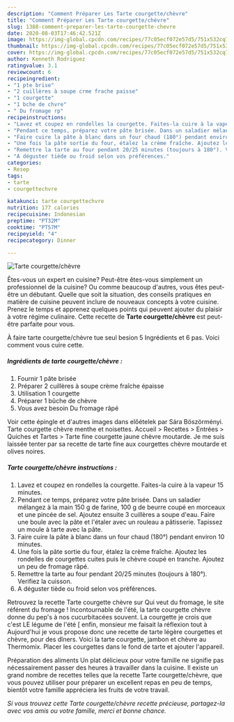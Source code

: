 ```yaml
---
description: "Comment Préparer Les Tarte courgette/chèvre"
title: "Comment Préparer Les Tarte courgette/chèvre"
slug: 1388-comment-preparer-les-tarte-courgette-chevre
date: 2020-08-03T17:46:42.521Z
image: https://img-global.cpcdn.com/recipes/77c05ecf072e57d5/751x532cq70/tarte-courgettechevre-photo-principale-de-la-recette.jpg
thumbnail: https://img-global.cpcdn.com/recipes/77c05ecf072e57d5/751x532cq70/tarte-courgettechevre-photo-principale-de-la-recette.jpg
cover: https://img-global.cpcdn.com/recipes/77c05ecf072e57d5/751x532cq70/tarte-courgettechevre-photo-principale-de-la-recette.jpg
author: Kenneth Rodriguez
ratingvalue: 3.1
reviewcount: 6
recipeingredient:
- "1 pte brise"
- "2 cuillères à soupe crme frache paisse"
- "1 courgette"
- "1 bche de chvre"
- " Du fromage rp"
recipeinstructions:
- "Lavez et coupez en rondelles la courgette. Faites-la cuire à la vapeur 15 minutes."
- "Pendant ce temps, préparez votre pâte brisée. Dans un saladier mélangez à la main 150 g de farine, 100 g de beurre coupé en morceaux et une pincée de sel. Ajoutez ensuite 3 cuillères a soupe d&#39;eau. Faire une boule avec la pâte et l&#39;étaler avec un rouleau a pâtisserie. Tapissez un moule à tarte avec la pâte."
- "Faire cuire la pâte à blanc dans un four chaud (180°) pendant environ 10 minutes."
- "Une fois la pâte sortie du four, étalez la crème fraîche. Ajoutez les rondelles de courgettes cuites puis le chèvre coupé en tranche. Ajoutez un peu de fromage râpé."
- "Remettre la tarte au four pendant 20/25 minutes (toujours à 180°). Verifiez la cuisson."
- "A déguster tiède ou froid selon vos préférences."
categories:
- Resep
tags:
- tarte
- courgettechvre

katakunci: tarte courgettechvre 
nutrition: 177 calories
recipecuisine: Indonesian
preptime: "PT32M"
cooktime: "PT57M"
recipeyield: "4"
recipecategory: Dinner

---
```



![Tarte courgette/chèvre](https://img-global.cpcdn.com/recipes/77c05ecf072e57d5/751x532cq70/tarte-courgettechevre-photo-principale-de-la-recette.jpg)

Êtes-vous un expert en cuisine? Peut-être êtes-vous simplement un professionnel de la cuisine? Ou comme beaucoup d'autres, vous êtes peut-être un débutant. Quelle que soit la situation, des conseils pratiques en matière de cuisine peuvent inclure de nouveaux concepts à votre cuisine. Prenez le temps et apprenez quelques points qui peuvent ajouter du plaisir à votre régime culinaire. Cette recette de <strong> Tarte courgette/chèvre </strong> est peut-être parfaite pour vous.

<!--inarticleads1-->

À faire tarte courgette/chèvre tue seul besion 5 Ingrédients et 6 pas. Voici comment vous cuire cette.

##### Ingrédients de tarte courgette/chèvre :

1. Fournir 1 pâte brisée
1. Préparer 2 cuillères à soupe crème fraîche épaisse
1. Utilisation 1 courgette
1. Préparer 1 bûche de chèvre
1. Vous avez besoin  Du fromage râpé


Voir cette épingle et d&#39;autres images dans előételek par Sára Böszörményi. Tarte courgette chèvre menthe et noisettes. Accueil &gt; Recettes &gt; Entrées &gt; Quiches et Tartes &gt; Tarte fine courgette jaune chèvre moutarde. Je me suis laissée tenter par sa recette de tarte fine aux courgettes chèvre moutarde et olives noires. 

<!--inarticleads2-->

##### Tarte courgette/chèvre instructions :

1. Lavez et coupez en rondelles la courgette. Faites-la cuire à la vapeur 15 minutes.
1. Pendant ce temps, préparez votre pâte brisée. Dans un saladier mélangez à la main 150 g de farine, 100 g de beurre coupé en morceaux et une pincée de sel. Ajoutez ensuite 3 cuillères a soupe d&#39;eau. Faire une boule avec la pâte et l&#39;étaler avec un rouleau a pâtisserie. Tapissez un moule à tarte avec la pâte.
1. Faire cuire la pâte à blanc dans un four chaud (180°) pendant environ 10 minutes.
1. Une fois la pâte sortie du four, étalez la crème fraîche. Ajoutez les rondelles de courgettes cuites puis le chèvre coupé en tranche. Ajoutez un peu de fromage râpé.
1. Remettre la tarte au four pendant 20/25 minutes (toujours à 180°). Verifiez la cuisson.
1. A déguster tiède ou froid selon vos préférences.


Retrouvez la recette Tarte courgette chèvre sur Qui veut du fromage, le site référent du fromage ! Incontournable de l&#39;été, la tarte courgette chèvre donne du pep&#39;s à nos cucurbitacées souvent. La courgette je crois que c&#39;est LE légume de l&#39;été [ enfin, monsieur me faisait la réflexion tout à Aujourd&#39;hui je vous propose donc une recette de tarte légère courgettes et chèvre, pour des dîners. Voici la tarte courgette, jambon et chèvre au Thermomix. Placer les courgettes dans le fond de tarte et ajouter l&#39;appareil. 

<!--inarticleads1-->

<p>
Préparation des aliments Un plat délicieux pour votre famille ne signifie pas nécessairement passer des heures à travailler dans la cuisine. Il existe un grand nombre de recettes telles que la recette Tarte courgette/chèvre, que vous pouvez utiliser pour préparer un excellent repas en peu de temps, bientôt votre famille appréciera les fruits de votre travail.
</p>

<p>
<i>Si vous trouvez cette Tarte courgette/chèvre recette précieuse, partagez-la avec vos amis ou votre famille, merci et bonne chance.</i>
</p>
